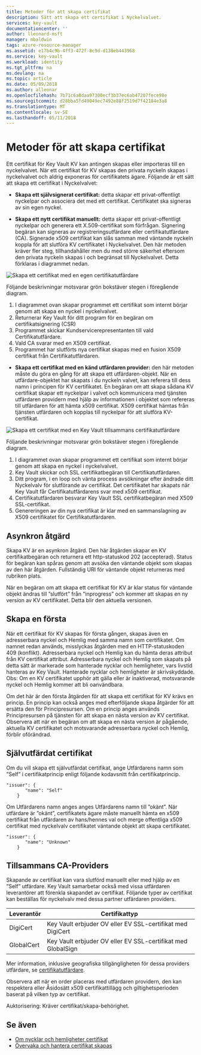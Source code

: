 ```yaml
---
title: Metoder för att skapa certifikat
description: Sätt att skapa ett certifikat i Nyckelvalvet.
services: key-vault
documentationcenter: ''
author: lleonard-msft
manager: mbaldwin
tags: azure-resource-manager
ms.assetid: e17b4c9b-4ff3-472f-8c9d-d130eb443968
ms.service: key-vault
ms.workload: identity
ms.tgt_pltfrm: na
ms.devlang: na
ms.topic: article
ms.date: 05/09/2018
ms.author: alleonar
ms.openlocfilehash: 7b71c6a8daa97300ecf3b37ec6ab47207fece98e
ms.sourcegitcommit: d28bba5fd49049ec7492e88f2519d7f42184e3a8
ms.translationtype: MT
ms.contentlocale: sv-SE
ms.lasthandoff: 05/11/2018
---
```

# <a name="certificate-creation-methods"></a>Metoder för att skapa certifikat

 Ett certifikat för Key Vault KV kan antingen skapas eller importeras till en nyckelvalvet. När ett certifikat för KV skapas den privata nyckeln skapas i nyckelvalvet och aldrig exponeras för certifikatets ägare. Följande är ett sätt att skapa ett certifikat i Nyckelvalvet:  

-   **Skapa ett självsignerat certifikat:** detta skapar ett privat-offentligt nyckelpar och associera det med ett certifikat. Certifikatet ska signeras av sin egen nyckel.  

-    **Skapa ett nytt certifikat manuellt:** detta skapar ett privat-offentligt nyckelpar och generera ett X.509-certifikat som förfrågan. Signering begäran kan signeras av registreringsutfärdare eller certifikatutfärdare (CA). Signerade x509 certifikat kan slås samman med väntande nyckeln koppla för att slutföra KV certifikatet i Nyckelvalvet. Den här metoden kräver fler steg, tillhandahåller men du med större säkerhet eftersom den privata nyckeln skapas i och begränsat till Nyckelvalvet. Detta förklaras i diagrammet nedan.  

![Skapa ett certifikat med en egen certifikatutfärdare](media/certificate-authority-1.png)  

Följande beskrivningar motsvarar grön bokstäver stegen i föregående diagram.

1. I diagrammet ovan skapar programmet ett certifikat som internt börjar genom att skapa en nyckel i nyckelvalvet.
2. Returnerar Key Vault för ditt program för en begäran om certifikatsignering (CSR)
3. Programmet skickar Kundservicerepresentanten till vald Certifikatutfärdare.
4. Vald CA svarar med en X509 certifikat.
5. Programmet har slutförts nya certifikat skapas med en fusion X509 certifikat från Certifikatutfärdaren.

-   **Skapa ett certifikat med en känd utfärdaren provider:** den här metoden måste du göra en gång för att skapa ett utfärdaren-objekt. När en utfärdare-objektet har skapats i du nyckeln valvet, kan referera till dess namn i principen för KV certifikatet. En begäran om att skapa sådana KV certifikat skapar ett nyckelpar i valvet och kommunicera med tjänsten utfärdaren providern med hjälp av informationen i objektet som refereras till utfärdaren för att hämta x509 certifikat. X509 certifikat hämtas från tjänsten utfärdaren och kopplas till nyckelpar för att slutföra KV-certifikat.  

![Skapa ett certifikat med en Key Vault tillsammans certifikatutfärdare](media/certificate-authority-2.png)  

Följande beskrivningar motsvarar grön bokstäver stegen i föregående diagram.

1. I diagrammet ovan skapar programmet ett certifikat som internt börjar genom att skapa en nyckel i nyckelvalvet.
2. Key Vault skickar och SSL certifikatbegäran till Certifikatutfärdaren.
3. Ditt program, i en loop och vänta process avsökningar efter ändrade ditt Nyckelvalv för slutförande av certifikat. Det certifikatet har skapats när Key Vault får Certifikatutfärdarens svar med x509 certifikat.
4. Certifikatutfärdaren besvarar Key Vault SSL certifikatbegäran med X509 SSL-certifikat.
5. Genereringen av din nya certifikat är klar med en sammanslagning av X509 certifikatet för Certifikatutfärdaren.

## <a name="asynchronous-process"></a>Asynkron åtgärd
Skapa KV är en asynkron åtgärd. Den här åtgärden skapar en KV certifikatbegäran och returnera ett http-statuskod 202 (accepterad). Status för begäran kan spåras genom att avsöka den väntande objekt som skapas av den här åtgärden. Fullständig URI för väntande objekt returneras med rubriken plats.  

När en begäran om att skapa ett certifikat för KV är klar status för väntande objekt ändras till ”slutfört” från ”inprogress” och kommer att skapas en ny version av KV certifikatet. Detta blir den aktuella versionen.  

## <a name="first-creation"></a>Skapa en första
 När ett certifikat för KV skapas för första gången, skapas även en adresserbara nyckel och Hemlig med samma namn som certifikatet. Om namnet redan används, misslyckas åtgärden med en HTTP-statuskoden 409 (konflikt).
Adresserbara nyckel och Hemlig kan du hämta deras attribut från KV certifikat attribut. Adresserbara nyckel och Hemlig som skapats på detta sätt är markerade som hanterade nycklar och hemligheter, vars livstid hanteras av Key Vault. Hanterade nycklar och hemligheter är skrivskyddade. Obs: Om en KV certifikatet upphör att gälla eller är inaktiverad, motsvarande nyckel och Hemlig kommer att bli oanvändbara.  

 Om det här är den första åtgärden för att skapa ett certifikat för KV krävs en princip.  En princip kan också anges med efterföljande skapa åtgärder för att ersätta den för Principresursen. Om en princip anges används Principresursen på tjänsten för att skapa en nästa version av KV certifikat. Observera att när en begäran om att skapa en nästa version är pågående, aktuella KV certifikatet och motsvarande adresserbara nyckel och Hemlig, förblir oförändrad.  

## <a name="self-issued-certificate"></a>Självutfärdat certifikat
 Om du vill skapa ett självutfärdat certifikat, ange Utfärdarens namn som ”Self” i certifikatprincip enligt följande kodavsnitt från certifikatprincip.  

```  
"issuer": {  
       "name": "Self"  
    }  

```  

 Om Utfärdarens namn anges anges Utfärdarens namn till ”okänt”. När utfärdare är ”okänt”, certifikatets ägare måste manuellt hämta en x509 certifikat från utfärdaren av hans/hennes val och merge offentliga x509 certifikat med nyckelvalv certifikatet väntande objekt att skapa certifikatet.

```  
"issuer": {  
       "name": "Unknown"  
    }  

```  

## <a name="partnered-ca-providers"></a>Tillsammans CA-Providers
Skapande av certifikat kan vara slutförd manuellt eller med hjälp av en ”Self” utfärdare. Key Vault samarbetar också med vissa utfärdaren leverantörer att förenkla skapandet av certifikat. Följande typer av certifikat kan beställas för nyckelvalv med dessa partner utfärdaren providers.  

|Leverantör|Certifikattyp|  
|--------------|----------------------|  
|DigiCert|Key Vault erbjuder OV eller EV SSL-certifikat med DigiCert|
|GlobalCert|Key Vault erbjuder OV eller EV SSL-certifikat med GlobalSign|

 Mer information, inklusive geografiska tillgängligheten för dessa providers utfärdare, se [certifikatutfärdare](/rest/api/keyvault/certificate-issuers.md).

Observera att när en order placeras med utfärdaren providern, den kan respektera eller Åsidosätt x509 certifikattillägg och giltighetsperioden baserat på vilken typ av certifikat.  

 Auktorisering: Kräver certifikat/skapa-behörighet.

 ## <a name="see-also"></a>Se även
 - [Om nycklar och hemligheter certifikat](about-keys-secrets-and-certificates.md)
 - [Övervaka och hantera certifikat skapas](create-certificate-scenarios.md)
